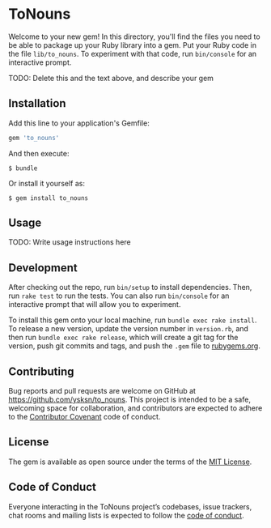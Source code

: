 # ToNouns

Welcome to your new gem! In this directory, you'll find the files you need to be able to package up your Ruby library into a gem. Put your Ruby code in the file `lib/to_nouns`. To experiment with that code, run `bin/console` for an interactive prompt.

TODO: Delete this and the text above, and describe your gem

## Installation

Add this line to your application's Gemfile:

```ruby
gem 'to_nouns'
```

And then execute:

    $ bundle

Or install it yourself as:

    $ gem install to_nouns

## Usage

TODO: Write usage instructions here

## Development

After checking out the repo, run `bin/setup` to install dependencies. Then, run `rake test` to run the tests. You can also run `bin/console` for an interactive prompt that will allow you to experiment.

To install this gem onto your local machine, run `bundle exec rake install`. To release a new version, update the version number in `version.rb`, and then run `bundle exec rake release`, which will create a git tag for the version, push git commits and tags, and push the `.gem` file to [rubygems.org](https://rubygems.org).

## Contributing

Bug reports and pull requests are welcome on GitHub at https://github.com/ysksn/to_nouns. This project is intended to be a safe, welcoming space for collaboration, and contributors are expected to adhere to the [Contributor Covenant](http://contributor-covenant.org) code of conduct.

## License

The gem is available as open source under the terms of the [MIT License](http://opensource.org/licenses/MIT).

## Code of Conduct

Everyone interacting in the ToNouns project’s codebases, issue trackers, chat rooms and mailing lists is expected to follow the [code of conduct](https://github.com/ysksn/to_nouns/blob/master/CODE_OF_CONDUCT.md).
